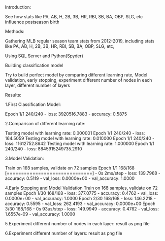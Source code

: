 Introduction:

See how stats like PA, AB, H, 2B, 3B, HR, RBI, SB, BA, OBP, SLG, etc influence postseason birth

Methods:

Gathering MLB regular season team stats from 2012-2019, including stats like PA, AB, H, 2B, 3B, HR, RBI, SB, BA, OBP, SLG, etc, 

Using SQL Server and Python(Spyder)

Building classification model

Try to build perfect model by comparing different learning rate, Model validation, early stopping, experiment different number of nodes in each layer, different number of layers

Results:

1.First Classification Model:

Epoch 1/1
240/240 - loss: 3920516.7883 - accuracy: 0.5875

2.Comparison of different learning rate:

Testing model with learning rate: 0.000001
Epoch 1/1
240/240 - loss: 164.5059
Testing model with learning rate: 0.010000
Epoch 1/1
240/240 - loss: 11612752.8642
Testing model with learning rate: 1.000000
Epoch 1/1
240/240 - loss: 8845915249735.2910

3.Model Validation:

Train on 168 samples, validate on 72 samples
Epoch 1/1
168/168 [==============================] - 0s 2ms/step - loss: 139.7968 - accuracy: 0.5119 - val_loss: 0.0000e+00 - val_accuracy: 1.0000

4.Early Stopping and Model Validation
Train on 168 samples, validate on 72 samples
Epoch 1/30
168/168 - loss: 377.0775 - accuracy: 0.4762 - val_loss: 0.0000e+00 - val_accuracy: 1.0000
Epoch 2/30
168/168 - loss: 146.2218 - accuracy: 0.5595 - val_loss: 262.4193 - val_accuracy: 0.0000e+00
Epoch 3/30
168/168 - 0s 93us/step - loss: 149.9949 - accuracy: 0.4762 - val_loss: 1.6557e-09 - val_accuracy: 1.0000


5.Experiment different number of nodes in each layer: result as png file

6.Experiment different number of layers: result as png file
